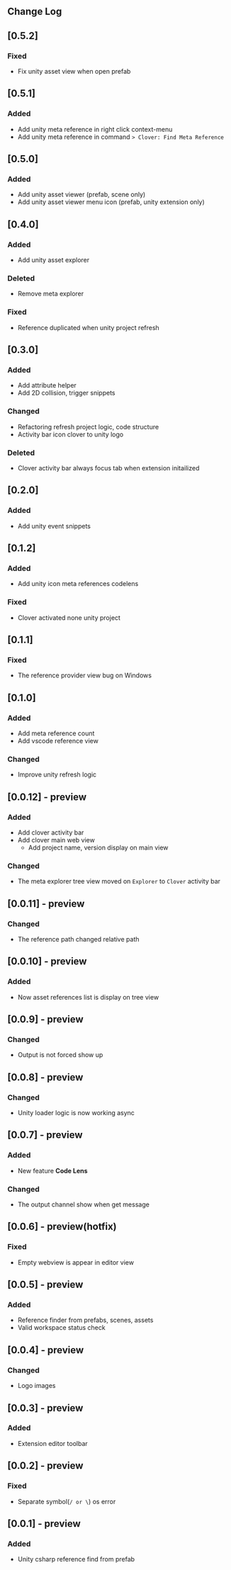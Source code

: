 ## Change Log

## [0.5.2]
### Fixed
- Fix unity asset view when open prefab

## [0.5.1]
### Added
- Add unity meta reference in right click context-menu
- Add unity meta reference in command `> Clover: Find Meta Reference`

## [0.5.0]
### Added
- Add unity asset viewer (prefab, scene only)
- Add unity asset viewer menu icon (prefab, unity extension only)

## [0.4.0]
### Added
- Add unity asset explorer

### Deleted
- Remove meta explorer

### Fixed
- Reference duplicated when unity project refresh

## [0.3.0]
### Added
- Add attribute helper
- Add 2D collision, trigger snippets

### Changed
- Refactoring refresh project logic, code structure
- Activity bar icon clover to unity logo

### Deleted
- Clover activity bar always focus tab when extension initailized

## [0.2.0]
### Added
- Add unity event snippets

## [0.1.2]
### Added
- Add unity icon meta references codelens

### Fixed
- Clover activated none unity project

## [0.1.1]
### Fixed
- The reference provider view bug on Windows

## [0.1.0]
### Added
- Add meta reference count
- Add vscode reference view

### Changed
- Improve unity refresh logic

## [0.0.12] - preview
### Added
- Add clover activity bar
- Add clover main web view
    - Add project name, version display on main view

### Changed
- The meta explorer tree view moved on `Explorer` to `Clover` activity bar

## [0.0.11] - preview
### Changed
- The reference path changed relative path

## [0.0.10] - preview
### Added
- Now asset references list is display on tree view

## [0.0.9] - preview
### Changed
- Output is not forced show up

## [0.0.8] - preview
### Changed
- Unity loader logic is now working async

## [0.0.7] - preview
### Added
- New feature **Code Lens**

### Changed
- The output channel show when get message

## [0.0.6] - preview(hotfix)
### Fixed
- Empty webview is appear in editor view

## [0.0.5] - preview
### Added
- Reference finder from prefabs, scenes, assets
- Valid workspace status check

## [0.0.4] - preview
### Changed
- Logo images

## [0.0.3] - preview
### Added
- Extension editor toolbar

## [0.0.2] - preview
### Fixed
- Separate symbol(`/ or \`) os error

## [0.0.1] - preview
### Added
- Unity csharp reference find from prefab